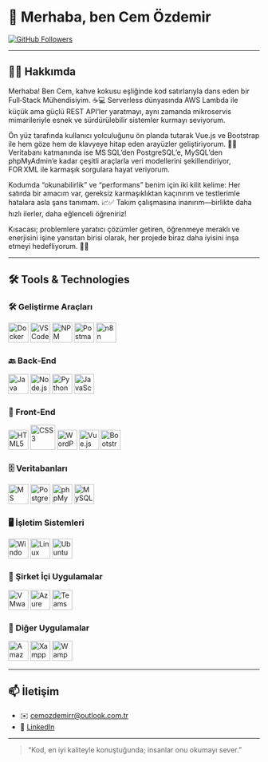 # 👋 Merhaba, ben Cem Özdemir

[![GitHub Followers](https://img.shields.io/github/followers/cemozdemir?label=Takip&style=social)](https://github.com/cemozdemir)

---

## 👨‍💻 Hakkımda  
Merhaba! Ben Cem, kahve kokusu eşliğinde kod satırlarıyla dans eden bir Full‑Stack Mühendisiyim. ☕💻 Serverless dünyasında AWS Lambda ile küçük ama güçlü REST API’ler yaratmayı, aynı zamanda mikroservis mimarileriyle esnek ve sürdürülebilir sistemler kurmayı seviyorum.  

Ön yüz tarafında kullanıcı yolculuğunu ön planda tutarak Vue.js ve Bootstrap ile hem göze hem de klavyeye hitap eden arayüzler geliştiriyorum. 🎨✨ Veritabanı katmanında ise MS SQL’den PostgreSQL’e, MySQL’den phpMyAdmin’e kadar çeşitli araçlarla veri modellerini şekillendiriyor, FOR XML ile karmaşık sorgulara hayat veriyorum.  

Kodumda “okunabilirlik” ve “performans” benim için iki kilit kelime: Her satırda bir amacım var, gereksiz karmaşıklıktan kaçınırım ve testlerimle hatalara asla şans tanımam. 📈✅ Takım çalışmasına inanırım—birlikte daha hızlı ilerler, daha eğlenceli öğreniriz!  

Kısacası; problemlere yaratıcı çözümler getiren, öğrenmeye meraklı ve enerjisini işine yansıtan birisi olarak, her projede biraz daha iyisini inşa etmeyi hedefliyorum. 🚀🤝  

---

## 🛠️ Tools & Technologies

### 🛠️ Geliştirme Araçları  
<p>
  <img src="https://cdn.simpleicons.org/docker/2496ED" alt="Docker" height="40"/>  
  <img src="https://upload.wikimedia.org/wikipedia/commons/thumb/9/9a/Visual_Studio_Code_1.35_icon.svg/512px-Visual_Studio_Code_1.35_icon.svg.png" alt="VS Code" height="40"/>  
  <img src="https://www.svgrepo.com/show/355146/npm.svg" alt="NPM" height="40"/>  
  <img src="https://cdn.simpleicons.org/postman/FF6C37" alt="Postman" height="40"/>  
  <img src="https://cdn.simpleicons.org/n8n/eb4b71" alt="n8n" height="40"/>  
</p>

### 🔙 Back‑End  
<p>
  <img src="https://img.icons8.com/color/512/java-coffee-cup-logo.png" alt="Java" height="40"/>  
  <img src="https://cdn.simpleicons.org/node.js/339933" alt="Node.js" height="40"/>  
  <img src="https://cdn.simpleicons.org/python/3776AB" alt="Python" height="40"/>  
  <img src="https://cdn.simpleicons.org/javascript/F7DF1E" alt="JavaScript" height="40"/>  
</p>

### 🎨 Front‑End  
<p>
  <img src="https://cdn.simpleicons.org/html5/E34F26" alt="HTML5" height="40"/>  
  <img src="https://upload.wikimedia.org/wikipedia/commons/d/d5/CSS3_logo_and_wordmark.svg" alt="CSS3" height="49.7"/>  
  <img src="https://cdn2.iconfinder.com/data/icons/social-icons-33/128/Wordpress-512.png" alt="WordPress" height="40"/>  
  <img src="https://cdn.simpleicons.org/vue.js/4FC08D" alt="Vue.js" height="40"/>  
  <img src="https://cdn.simpleicons.org/bootstrap/7952B3" alt="Bootstrap" height="40"/>  
</p>

### 🗄️ Veritabanları  
<p>
  <img src="https://www.svgrepo.com/download/303229/microsoft-sql-server-logo.svg" alt="MS SQL Server" height="40"/>  
  <img src="https://cdn.simpleicons.org/postgresql/336791" alt="PostgreSQL" height="40"/>  
  <img src="https://cdn.simpleicons.org/phpmyadmin/E95420" alt="phpMyAdmin" height="40"/>  
  <img src="https://cdn.simpleicons.org/mysql/4479A1" alt="MySQL" height="40"/>  
</p>

### 🖥️ İşletim Sistemleri  
<p>
  <img src="https://upload.wikimedia.org/wikipedia/commons/thumb/5/5f/Windows_logo_-_2012.svg/2048px-Windows_logo_-_2012.svg.png" alt="Windows" height="40"/>  
  <img src="https://cdn.simpleicons.org/linux/FCC624" alt="Linux" height="40"/>  
  <img src="https://cdn.simpleicons.org/ubuntu/E95420" alt="Ubuntu" height="40"/>  
</p>

### 🏢 Şirket İçi Uygulamalar  
<p>
  <img src="https://cdn.simpleicons.org/vmware/607078" alt="VMware" height="40"/>  
  <img src="https://www.svgrepo.com/show/353467/azure-icon.svg" alt="Azure" height="40"/>
  <img src="https://www.buero-kaizen.de/wp-content/uploads/logo-microsoft-365-admin-center.png" alt="Teams Bot" height="40"/>  
</p>

### 🏢 Diğer Uygulamalar
<p>
  <img src="https://upload.wikimedia.org/wikipedia/commons/thumb/9/93/Amazon_Web_Services_Logo.svg/2560px-Amazon_Web_Services_Logo.svg.png" alt="Amazon Web Services" height="40"/>
  <img src="https://cdn.worldvectorlogo.com/logos/xampp.svg" alt="Xampp" height="40"/> 
  <img src="https://upload.wikimedia.org/wikipedia/commons/thumb/f/f4/WampServer-logo.svg/2048px-WampServer-logo.svg.png" alt="Wamp Server" height="40"/> 
</p>

---

## 📫 İletişim  
- ✉️ cemozdemirr@outlook.com.tr
- 🔗 [LinkedIn](https://www.linkedin.com/in/cem-%C3%B6zdemir-7006b5198/)

---

> “Kod, en iyi kaliteyle konuştuğunda; insanlar onu okumayı sever.”  
